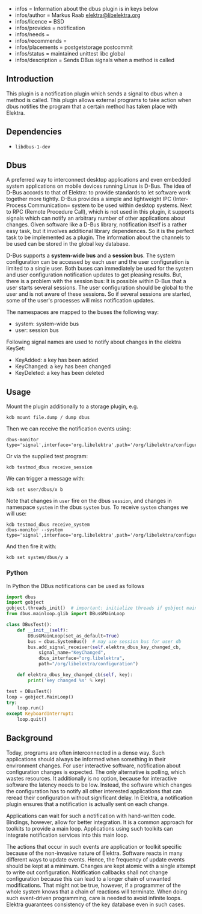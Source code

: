 - infos = Information about the dbus plugin is in keys below
- infos/author = Markus Raab <elektra@libelektra.org>
- infos/licence = BSD
- infos/provides = notification
- infos/needs =
- infos/recommends =
- infos/placements = postgetstorage postcommit
- infos/status = maintained unittest libc global
- infos/description = Sends DBus signals when a method is called

## Introduction ##

This plugin is a notification plugin which sends a signal to dbus when a
method is called. This plugin allows external programs to take action
when dbus notifies the program that a certain method has taken place
with Elektra.


## Dependencies ##

- `libdbus-1-dev`

## Dbus ##

A preferred way to interconnect desktop applications and even
embedded system applications on mobile devices running Linux is
D-Bus.  The idea of D-Bus accords to that of
Elektra: to provide standards to let software work together more tightly.
D-Bus provides a simple and lightweight IPC (Inter-Process
Communication= system to be used within desktop systems.  Next to
RPC (Remote Procedure Call), which is not used in this plugin,
it supports signals which can notify an arbitrary number of
other applications about changes.  Given software like a D-Bus library,
notification itself is a rather easy task, but it involves additional
library dependences.  So it is the perfect task to be implemented as
a plugin.  The information about the channels to be used can be stored
in the global key database.

D-Bus supports a **system-wide bus** and a **session bus**.
The system configuration can be accessed by each user and the user
configuration is limited to a single user. Both buses can immediately
be used for the system and user configuration notification updates to
get pleasing results.  But, there is a problem with the session bus:
It is possible within D-Bus that a user starts several sessions. The
user configuration should be global to the user and is not aware of
these sessions.  So if several sessions are started, some of the user's
processes will miss notification updates.

The namespaces are mapped to the buses the following way:

- system: system-wide bus
- user: session bus

Following signal names are used to notify about changes in the elektra KeySet:
- KeyAdded: a key has been added
- KeyChanged: a key has been changed
- KeyDeleted: a key has been deleted

## Usage ##

Mount the plugin additionally to a storage plugin, e.g.

	kdb mount file.dump / dump dbus

Then we can receive the notification events using:

	dbus-monitor type='signal',interface='org.libelektra',path='/org/libelektra/configuration'

Or via the supplied test program:

	kdb testmod_dbus receive_session

We can trigger a message with:

	kdb set user/dbus/x b

Note that changes in `user` fire on the dbus `session`,
and changes in namespace `system` in the dbus `system` bus.
To receive `system` changes we will use:

	kdb testmod_dbus receive_system
	dbus-monitor --system type='signal',interface='org.libelektra',path='/org/libelektra/configuration'

And then fire it with:

	kdb set system/dbus/y a


### Python ###

In Python the DBus notifications can be used as follows

```python
import dbus
import gobject
gobject.threads_init()  # important: initialize threads if gobject main loop is used
from dbus.mainloop.glib import DBusGMainLoop

class DBusTest():
    def __init__(self):
        DBusGMainLoop(set_as_default=True)
        bus = dbus.SystemBus()  # may use session bus for user db
        bus.add_signal_receiver(self.elektra_dbus_key_changed_cb,
            signal_name="KeyChanged",
            dbus_interface="org.libelektra",
            path="/org/libelektra/configuration")

    def elektra_dbus_key_changed_cb(self, key):
        print('key changed %s' % key)

test = DBusTest()
loop = gobject.MainLoop()
try:
    loop.run()
except KeyboardInterrupt:
    loop.quit()
```

## Background ##

Today, programs are often interconnected in a dense way.  Such
applications should always be informed when something in their
environment changes.  For user interactive software, notification about
configuration changes is expected.  The only alternative is polling, which
wastes resources.  It additionally is no option, because for interactive
software the latency needs to be low.  Instead, the software which changes
the configuration has to notify all other interested applications that
can reread their configuration without significant delay.  In Elektra,
a notification plugin ensures that a notification is actually sent on
each change.

Applications can wait for such a notification with hand-written code.
Bindings, however, allow for better integration.  It is a common approach
for toolkits to provide a main loop.  Applications using such toolkits
can integrate notification services into this main loop.

The actions that occur in such events are application or toolkit specific
because of the non-invasive nature of Elektra.  Software reacts in many
different ways to update events.  Hence, the frequency of update events
should be kept at a minimum.  Changes are kept atomic with a single
attempt to write out configuration.  Notification callbacks shall
not change configuration because this can lead to a longer chain of
unwanted modifications.  That might not be true, however, if a programmer
of the whole system knows that a chain of reactions will terminate.
When doing such event-driven programming, care is needed to avoid
infinite loops.  Elektra guarantees consistency of the key database even
in such cases.
